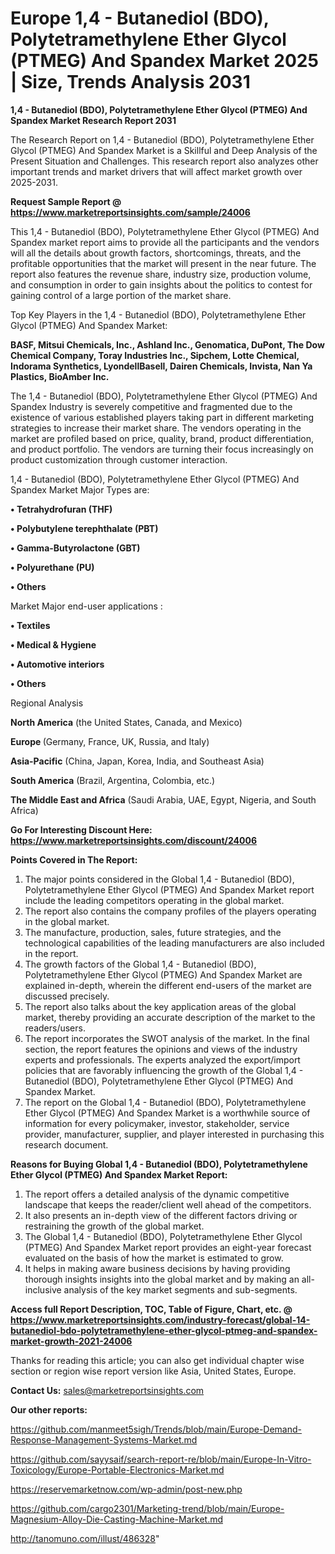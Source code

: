 # Europe 1,4 - Butanediol (BDO), Polytetramethylene Ether Glycol (PTMEG) And Spandex Market 2025 | Size, Trends Analysis 2031

<strong>1,4 - Butanediol (BDO), Polytetramethylene Ether Glycol (PTMEG) And Spandex Market Research Report 2031</strong>

The Research Report on 1,4 - Butanediol (BDO), Polytetramethylene Ether Glycol (PTMEG) And Spandex Market is a Skillful and Deep Analysis of the Present Situation and Challenges. This research report also analyzes other important trends and market drivers that will affect market growth over 2025-2031.

<strong>Request Sample Report @ <a href=https://www.marketreportsinsights.com/sample/24006>https://www.marketreportsinsights.com/sample/24006</a></strong>

This 1,4 - Butanediol (BDO), Polytetramethylene Ether Glycol (PTMEG) And Spandex market report aims to provide all the participants and the vendors will all the details about growth factors, shortcomings, threats, and the profitable opportunities that the market will present in the near future. The report also features the revenue share, industry size, production volume, and consumption in order to gain insights about the politics to contest for gaining control of a large portion of the market share.

Top Key Players in the 1,4 - Butanediol (BDO), Polytetramethylene Ether Glycol (PTMEG) And Spandex Market:

<strong>BASF, Mitsui Chemicals, Inc., Ashland Inc., Genomatica, DuPont, The Dow Chemical Company, Toray Industries Inc., Sipchem, Lotte Chemical, Indorama Synthetics, LyondellBasell, Dairen Chemicals, Invista, Nan Ya Plastics, BioAmber Inc.</strong>

The 1,4 - Butanediol (BDO), Polytetramethylene Ether Glycol (PTMEG) And Spandex Industry is severely competitive and fragmented due to the existence of various established players taking part in different marketing strategies to increase their market share. The vendors operating in the market are profiled based on price, quality, brand, product differentiation, and product portfolio. The vendors are turning their focus increasingly on product customization through customer interaction.

1,4 - Butanediol (BDO), Polytetramethylene Ether Glycol (PTMEG) And Spandex Market Major Types are:

<strong>• Tetrahydrofuran (THF)

• Polybutylene terephthalate (PBT)

• Gamma-Butyrolactone (GBT)

• Polyurethane (PU)

• Others</strong>

Market Major end-user applications :

<strong>• Textiles

• Medical & Hygiene

• Automotive interiors

• Others</strong>

Regional Analysis

</u><strong><b>North America</b></strong> (the United States, Canada, and Mexico)

<strong><b>Europe </b></strong>(Germany, France, UK, Russia, and Italy)

<strong><b>Asia-Pacific</b></strong> (China, Japan, Korea, India, and Southeast Asia)

<strong><b>South America</b></strong> (Brazil, Argentina, Colombia, etc.)

<strong><b>The Middle East and Africa</b></strong> (Saudi Arabia, UAE, Egypt, Nigeria, and South Africa)

<strong>Go For Interesting Discount Here: <a href=https://www.marketreportsinsights.com/discount/24006>https://www.marketreportsinsights.com/discount/24006</a></strong>

<strong>Points Covered in The Report:</strong>
<ol>
  <li>The major points considered in the Global 1,4 - Butanediol (BDO), Polytetramethylene Ether Glycol (PTMEG) And Spandex Market report include the leading competitors operating in the global market.</li>
  <li>The report also contains the company profiles of the players operating in the global market.</li>
  <li>The manufacture, production, sales, future strategies, and the technological capabilities of the leading manufacturers are also included in the report.</li>
  <li>The growth factors of the Global 1,4 - Butanediol (BDO), Polytetramethylene Ether Glycol (PTMEG) And Spandex Market are explained in-depth, wherein the different end-users of the market are discussed precisely.</li>
  <li>The report also talks about the key application areas of the global market, thereby providing an accurate description of the market to the readers/users.</li>
  <li>The report incorporates the SWOT analysis of the market. In the final section, the report features the opinions and views of the industry experts and professionals. The experts analyzed the export/import policies that are favorably influencing the growth of the Global 1,4 - Butanediol (BDO), Polytetramethylene Ether Glycol (PTMEG) And Spandex Market.</li>
  <li>The report on the Global 1,4 - Butanediol (BDO), Polytetramethylene Ether Glycol (PTMEG) And Spandex Market is a worthwhile source of information for every policymaker, investor, stakeholder, service provider, manufacturer, supplier, and player interested in purchasing this research document.</li>
</ol>
<strong>Reasons for Buying Global 1,4 - Butanediol (BDO), Polytetramethylene Ether Glycol (PTMEG) And Spandex Market Report:</strong>

<ol>
  <li>The report offers a detailed analysis of the dynamic competitive landscape that keeps the reader/client well ahead of the competitors.</li>
  <li>It also presents an in-depth view of the different factors driving or restraining the growth of the global market.</li>
  <li>The Global 1,4 - Butanediol (BDO), Polytetramethylene Ether Glycol (PTMEG) And Spandex Market report provides an eight-year forecast evaluated on the basis of how the market is estimated to grow.</li>
  <li>It helps in making aware business decisions by having providing thorough insights insights into the global market and by making an all-inclusive analysis of the key market segments and sub-segments.</li>
</ol>
<strong>Access full Report Description, TOC, Table of Figure, Chart, etc. @ <a href=https://www.marketreportsinsights.com/industry-forecast/global-14-butanediol-bdo-polytetramethylene-ether-glycol-ptmeg-and-spandex-market-growth-2021-24006>https://www.marketreportsinsights.com/industry-forecast/global-14-butanediol-bdo-polytetramethylene-ether-glycol-ptmeg-and-spandex-market-growth-2021-24006</a></strong>


Thanks for reading this article; you can also get individual chapter wise section or region wise report version like Asia, United States, Europe.

<strong>Contact Us:</strong>
sales@marketreportsinsights.com

<strong>Our other reports:</strong>

<a href=https://github.com/manmeet5sigh/Trends/blob/main/Europe-Demand-Response-Management-Systems-Market.md>https://github.com/manmeet5sigh/Trends/blob/main/Europe-Demand-Response-Management-Systems-Market.md</a>

<a href=https://github.com/sayysaif/search-report-re/blob/main/Europe-In-Vitro-Toxicology/Europe-Portable-Electronics-Market.md>https://github.com/sayysaif/search-report-re/blob/main/Europe-In-Vitro-Toxicology/Europe-Portable-Electronics-Market.md</a>

<a href=https://reservemarketnow.com/wp-admin/post-new.php>https://reservemarketnow.com/wp-admin/post-new.php</a>

<a href=https://github.com/cargo2301/Marketing-trend/blob/main/Europe-Magnesium-Alloy-Die-Casting-Machine-Market.md>https://github.com/cargo2301/Marketing-trend/blob/main/Europe-Magnesium-Alloy-Die-Casting-Machine-Market.md</a>

<a href=http://tanomuno.com/illust/486328>http://tanomuno.com/illust/486328</a>"
